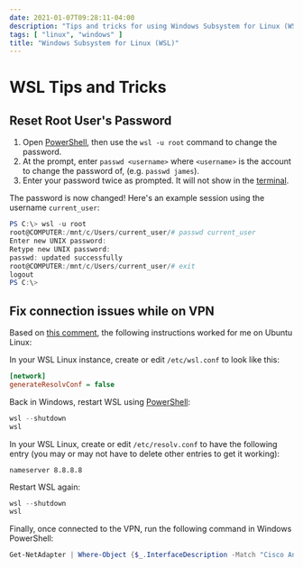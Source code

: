 ```yaml
---
date: 2021-01-07T09:28:11-04:00
description: "Tips and tricks for using Windows Subsystem for Linux (WSL)"
tags: [ "linux", "windows" ]
title: "Windows Subsystem for Linux (WSL)"
---
```


# WSL Tips and Tricks

## Reset Root User's Password

1. Open [PowerShell](powershell.md), then use the `wsl -u root` command to change the password.
2. At the prompt, enter `passwd <username>` where `<username>` is the account to change the password of, (e.g. `passwd james`).
3. Enter your password twice as prompted. It will not show in the [terminal](terminal.md).

The password is now changed! Here's an example session using the username `current_user`:

```powershell
PS C:\> wsl -u root
root@COMPUTER:/mnt/c/Users/current_user/# passwd current_user
Enter new UNIX password:
Retype new UNIX password:
passwd: updated successfully
root@COMPUTER:/mnt/c/Users/current_user/# exit
logout
PS C:\>
```

## Fix connection issues while on VPN

Based on [this comment](https://github.com/microsoft/WSL/issues/4285#issuecomment-522201021), the following instructions worked for me on Ubuntu Linux:

In your WSL Linux instance, create or edit `/etc/wsl.conf` to look like this:

```ini
[network]
generateResolvConf = false
```

Back in Windows, restart WSL using [PowerShell](power-shell.md):

```PowerShell
wsl --shutdown
wsl
```

In your WSL Linux, create or edit `/etc/resolv.conf` to have the following entry (you may or may not have to delete other entries to get it working):

```text
nameserver 8.8.8.8
```

Restart WSL again:

```PowerShell
wsl --shutdown
wsl
```

Finally, once connected to the VPN, run the following command in Windows PowerShell:

```PowerShell
Get-NetAdapter | Where-Object {$_.InterfaceDescription -Match "Cisco AnyConnect"} | Set-NetIPInterface -InterfaceMetric 6000
```
